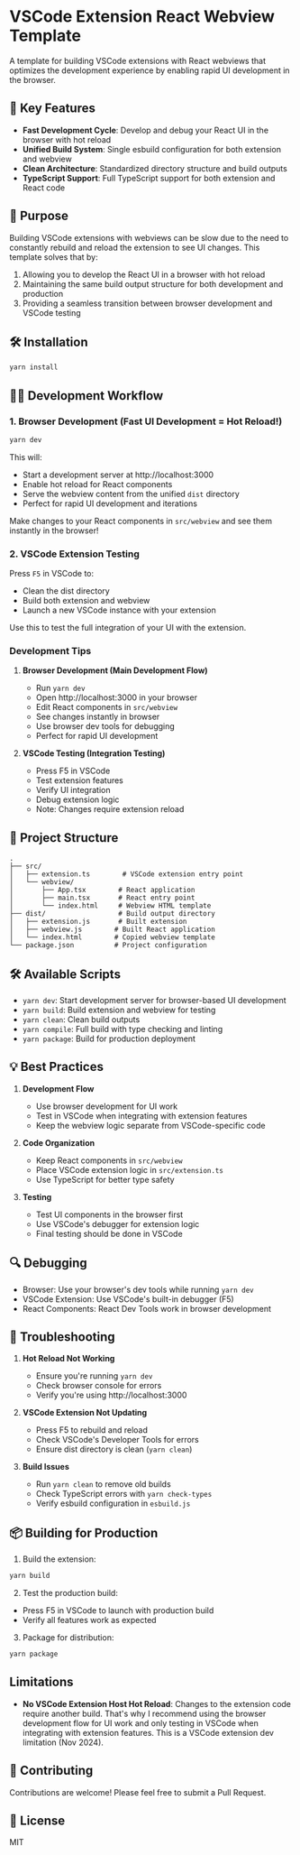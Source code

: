 # VSCode Extension React Webview Template

A template for building VSCode extensions with React webviews that optimizes the development experience by enabling rapid UI development in the browser.

## 🚀 Key Features

- **Fast Development Cycle**: Develop and debug your React UI in the browser with hot reload
- **Unified Build System**: Single esbuild configuration for both extension and webview
- **Clean Architecture**: Standardized directory structure and build outputs
- **TypeScript Support**: Full TypeScript support for both extension and React code

## 🎯 Purpose

Building VSCode extensions with webviews can be slow due to the need to constantly rebuild and reload the extension to see UI changes. This template solves that by:

1. Allowing you to develop the React UI in a browser with hot reload
2. Maintaining the same build output structure for both development and production
3. Providing a seamless transition between browser development and VSCode testing

## 🛠 Installation

```bash
yarn install
```

## 🏃‍♂️ Development Workflow

### 1. Browser Development (Fast UI Development = Hot Reload!)

```bash
yarn dev
```

This will:
- Start a development server at http://localhost:3000
- Enable hot reload for React components
- Serve the webview content from the unified `dist` directory
- Perfect for rapid UI development and iterations

Make changes to your React components in `src/webview` and see them instantly in the browser!

### 2. VSCode Extension Testing

Press `F5` in VSCode to:
- Clean the dist directory
- Build both extension and webview
- Launch a new VSCode instance with your extension

Use this to test the full integration of your UI with the extension.

### Development Tips

1. **Browser Development (Main Development Flow)**
   - Run `yarn dev`
   - Open http://localhost:3000 in your browser
   - Edit React components in `src/webview`
   - See changes instantly in browser
   - Use browser dev tools for debugging
   - Perfect for rapid UI development

2. **VSCode Testing (Integration Testing)**
   - Press F5 in VSCode
   - Test extension features
   - Verify UI integration
   - Debug extension logic
   - Note: Changes require extension reload

## 📁 Project Structure

```
.
├── src/
│   ├── extension.ts        # VSCode extension entry point
│   └── webview/           
│       ├── App.tsx        # React application
│       ├── main.tsx       # React entry point
│       └── index.html     # Webview HTML template
├── dist/                  # Build output directory
│   ├── extension.js       # Built extension
│   ├── webview.js        # Built React application
│   └── index.html        # Copied webview template
└── package.json          # Project configuration
```

## 🛠 Available Scripts

- `yarn dev`: Start development server for browser-based UI development
- `yarn build`: Build extension and webview for testing
- `yarn clean`: Clean build outputs
- `yarn compile`: Full build with type checking and linting
- `yarn package`: Build for production deployment

## 💡 Best Practices

1. **Development Flow**
   - Use browser development for UI work
   - Test in VSCode when integrating with extension features
   - Keep the webview logic separate from VSCode-specific code

2. **Code Organization**
   - Keep React components in `src/webview`
   - Place VSCode extension logic in `src/extension.ts`
   - Use TypeScript for better type safety

3. **Testing**
   - Test UI components in the browser first
   - Use VSCode's debugger for extension logic
   - Final testing should be done in VSCode

## 🔍 Debugging

- Browser: Use your browser's dev tools while running `yarn dev`
- VSCode Extension: Use VSCode's built-in debugger (F5)
- React Components: React Dev Tools work in browser development

## 🚧 Troubleshooting

1. **Hot Reload Not Working**
   - Ensure you're running `yarn dev`
   - Check browser console for errors
   - Verify you're using http://localhost:3000

2. **VSCode Extension Not Updating**
   - Press F5 to rebuild and reload
   - Check VSCode's Developer Tools for errors
   - Ensure dist directory is clean (`yarn clean`)

3. **Build Issues**
   - Run `yarn clean` to remove old builds
   - Check TypeScript errors with `yarn check-types`
   - Verify esbuild configuration in `esbuild.js`

## 📦 Building for Production

1. Build the extension:
```bash
yarn build
```

2. Test the production build:
- Press F5 in VSCode to launch with production build
- Verify all features work as expected

3. Package for distribution:
```bash
yarn package
```

## Limitations

- **No VSCode Extension Host Hot Reload**: Changes to the extension code require another build. That's why I recommend using the browser development flow for UI work and only testing in VSCode when integrating with extension features. This is a VSCode extension dev limitation (Nov 2024).

## 🤝 Contributing

Contributions are welcome! Please feel free to submit a Pull Request.

## 📄 License

MIT
